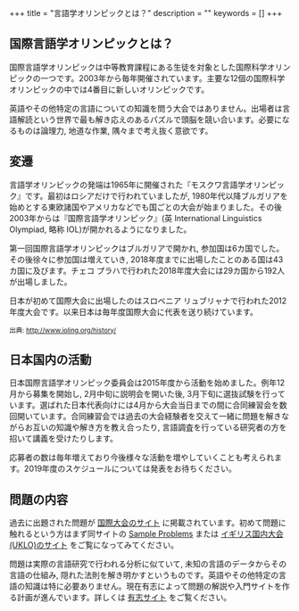 +++
title = "言語学オリンピックとは？"
description = ""
keywords = []
+++

## 国際言語学オリンピックとは？

国際言語学オリンピックは中等教育課程にある生徒を対象とした国際科学オリンピックの一つです。2003年から毎年開催されています。主要な12個の国際科学オリンピックの中では4番目に新しいオリンピックです。

英語やその他特定の言語についての知識を問う大会ではありません。出場者は言語解読という世界で最も解き応えのあるパズルで頭脳を競い合います。必要になるものは論理力, 地道な作業, 隅々まで考え抜く意欲です。

## 変遷

言語学オリンピックの発端は1965年に開催された『モスクワ言語学オリンピック』です。最初はロシアだけで行われていましたが, 1980年代以降ブルガリアを始めとする東欧諸国やアメリカなどでも国ごとの大会が始まりました。その後2003年からは『国際言語学オリンピック』(英 International Linguistics Olympiad, 略称 IOL)が開かれるようになりました。

第一回国際言語学オリンピックはブルガリアで開かれ, 参加国は6カ国でした。その後徐々に参加国は増えていき, 2018年度までに出場したことのある国は43カ国に及びます。チェコ プラハで行われた2018年度大会には29カ国から192人が出場しました。

日本が初めて国際大会に出場したのはスロベニア リュブリャナで行われた2012年度大会です。以来日本は毎年度国際大会に代表を送り続けています。

<small>出典: http://www.ioling.org/history/</small>

## 日本国内の活動

日本国際言語学オリンピック委員会は2015年度から活動を始めました。例年12月から募集を開始し, 2月中旬に説明会を開いた後, 3月下旬に選抜試験を行っています。選ばれた日本代表向けには4月から大会当日までの間に合同練習会を数回開いています。合同練習会では過去の大会経験者を交えて一緒に問題を解きながらお互いの知識や解き方を教え合ったり, 言語調査を行っている研究者の方を招いて講義を受けたりします。

応募者の数は毎年増えており今後様々な活動を増やしていくことも考えられます。2019年度のスケジュールについては発表をお待ちください。

## 問題の内容

過去に出題された問題が [国際大会のサイト](http://www.ioling.org/) に掲載されています。初めて問題に触れるという方はまず同サイトの [Sample Problems](http://www.ioling.org/problems/samples/) または [イギリス国内大会(UKLO)のサイト](http://www.uklo.org/) をご覧になってみてください。

問題は実際の言語研究で行われる分析に似ていて, 未知の言語のデータからその言語の仕組み, 隠れた法則を解き明かすというものです。英語やその他特定の言語の知識は特に必要ありません。現在有志によって問題の解説や入門サイトを作る計画が進んでいます。詳しくは [有志サイト](http://ioling.jp/) をご覧ください。

<!---## 支援のお願い-->

